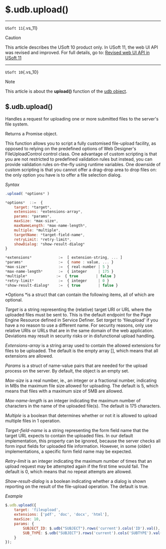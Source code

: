 # $.udb.upload()



----

`USoft 11`{.vs_11}

> [!CAUTION]
> This article describes the USoft 10 product only.
> In USoft 11, the web UI API was revised and improved. For full details, go to:
> [Revised web UI API in USoft 11](/docs/Web%20and%20app%20UIs/UDB%20udb/Revised%20web%20UI%20API%20in%20USoft%2011.md)

----

`USoft 10`{.vs_10}

> [!NOTE]
> This article is about the **upload()** function of the [udb object](/docs/Web%20and%20app%20UIs/UDB%20udb).

## **$.udb.upload()**

Handles a request for uploading one or more submitted files to the server's file system.

Returns a Promise object.

This function allows you to script a fully customised file-upload facility, as opposed to relying on the predefined options of Web Designer's FileUploadControl control class. One advantage of custom scripting is that you are not restricted to predefined validation rules but instead, you can provide validation rules on-the-fly using runtime variables. One downside of custom scripting is that you cannot offer a drag-drop area to drop files on: the only option you have is to offer a file selection dialog.

*Syntax*

```js
.upload( *options* )

*options*  ::=  {
    target: *target*,
    extensions: *extensions-array*,
    params: *params*,
    maxSize: *max-size*,
    maxNameLength: *max-name-length*,
    multiple: *multiple*,
    targetName: *target-field-name*,
    retryLimit: *retry-limit*,
    showDialog: *show-result-dialog*
}

*extensions*            :=  [ extension-string, ... ]
*params*                :=  { name : value, ... }
*max-size*              :=  { real-number | 5 }
*max-name-length*       :=  { integer     | 175 }
*multiple*             :=  { true        | false }
*retry-limit*           :=  { integer     | 0 }
*show-result-dialog*    :=  { true        | false }
```

*Options *is a struct that can contain the following items, all of which are optional.

*Target* is a string representing the (relative) target URI or URL where the uploaded files must be sent to. This is the default endpoint for the Page Engine Resource defined in Service Definer. Set *target* to 'fileupload' if you have a no reason to use a different name. For security reasons, only use relative URIs or URLs that are in the same domain of the web application. Deviations may result in security risks or in disfunctional upload handling.

*Extensions-array* is a string array used to contain the allowed extensions for files to be uploaded. The default is the empty array [], which means that all extensions are allowed.

*Params* is a struct of name-value pairs that are needed for the upload process on the server. By default, the object is an empty set.

*Max-size* is a real number, ie., an integer or a fractional number, indicating in MBs the maximum file size allowed for uploading. The default is 5, which means that files with a maximum size of 5MB are allowed.

*Max-name-length* is an integer indicating the maximum number of characters in the name of the uploaded file(s). The default is 175 characters.

*Multiple* is a boolean that determines whether or not it is allowed to upload multiple files in 1 operation.

*Target-field-name* is a string representing the form field name that the target URL expects to contain the uploaded files. In our default implementation, this property can be ignored, because the server checks all form input fields for uploaded file information. However, in some (older) implementations, a specific form field name may be expected.

*Retry-limit* is an integer indicating the maximum number of times that an upload request may be attempted again if the first time would fail. The default is 0, which means that no repeat attempts are allowed.

*Show-result-dialog* is a boolean indicating whether a dialog is shown reporting on the result of the file-upload operation. The default is true.

*Example*

```js
$.udb.upload({
    target: 'fileupload',
    extensions: ['pdf', 'doc', 'docx', 'html'],
    maxSize: 10,
    params: {
        SUBJECT_ID: $.udb("SUBJECT").rows('current').cols('ID').val(),
        SUB_TYPE: $.udb("SUBJECT").rows('current').cols('SUBTYPE').val()
    }
});
```

 